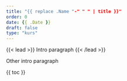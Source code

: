 ```yaml
---
title: "{{ replace .Name "-" " " | title }}"
order: 0
date: {{ .Date }}
draft: false
type: "kurs"
---
```

{{< lead >}}
Intro paragraph
{{< /lead >}}

Other intro paragraph

{{ toc }}
